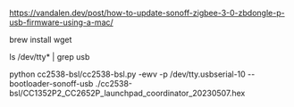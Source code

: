 
https://vandalen.dev/post/how-to-update-sonoff-zigbee-3-0-zbdongle-p-usb-firmware-using-a-mac/

brew install wget

ls /dev/tty* | grep usb

python cc2538-bsl/cc2538-bsl.py -ewv -p /dev/tty.usbserial-10 --bootloader-sonoff-usb ./cc2538-bsl/CC1352P2_CC2652P_launchpad_coordinator_20230507.hex